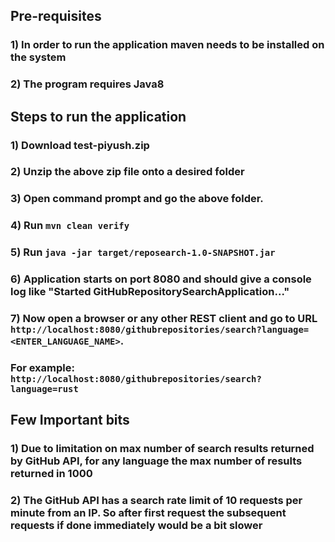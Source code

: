 ##  Pre-requisites
### 1) In order to run the application maven needs to be installed on the system
### 2) The program requires Java8

## Steps to run the application
### 1) Download test-piyush.zip
### 2) Unzip the above zip file onto a desired folder
### 3) Open command prompt and go the above folder.
### 4) Run `mvn clean verify`
### 5) Run `java -jar target/reposearch-1.0-SNAPSHOT.jar`
### 6) Application starts on port 8080 and should give a console log like "Started GitHubRepositorySearchApplication..."
### 7) Now open a browser or any other REST client and go to URL `http://localhost:8080/githubrepositories/search?language=<ENTER_LANGUAGE_NAME>`.
###    For example: `http://localhost:8080/githubrepositories/search?language=rust`

## Few Important bits
### 1) Due to limitation on max number of search results returned by GitHub API, for any language the max number of results returned in 1000
### 2) The GitHub API has a search rate limit of 10 requests per minute from an IP. So after first request the subsequent requests if done immediately would be a bit slower

